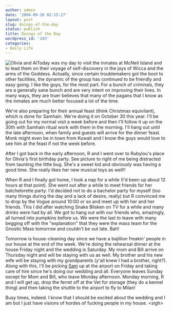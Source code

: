 ```yaml
---
author: admin
date: '2004-09-26 02:15:27'
layout: post
slug: doings-of-the-day
status: publish
title: Doings of the Day
wordpress_id: '243'
categories:
- Daily Life
---
```


![Olivia and Al](http://www.zhangzhung.net/pics/Olivia-Al-bday.jpg)Today
was my day to visit the inmates at McNeil Island and to lead them on
their voyage of self-discovery in the joys of Wicca and the arms of the
Goddess. Actually, since certain troublemakers got the boot to other
facilities, the dynamic of the group has continued to be friendly and
easy going. I like the guys, for the most part. For a bunch of
criminals, they are a generally sane bunch and are very intent on
improving their lives. In many ways, they are truer believes that many
of the pagans that I know as the inmates are much better focused a lot
of the time.

We're also preparing for their annual feast (think Christmas
equivilant), which is done for Samhain. We're doing it on October 30
this year. I'll be going out for my normal visit a week before and then
I'll follow it up on the 30th with Samhain ritual work with them in the
morning. I'll hang out until the late afternoon, when family and guests
will arrive for the dinner feast. Monk might even be in town from Kuwait
and I know the guys would love to see him at the feast if not the week
before.

After I got back in the early afternoon, R and I went over to Rubylou's
place for Olivia's first birthday party. See picture to right of me
being distracted from taunting the little bug. She's a sweet kid and
obviously was having a good time. She really likes her new musical toys
as well!!

When R and I finally got home, I took a nap for a while (I'd been up
about 12 hours at that point). She went out after a while to meet
friends for her batchelorette party. I'd decided not to do a bachelor
party for myself (too many things during the day and a lack of desire,
really) but R convinced me to drop by the Vogue around 10:00 or so and
meet up with her and her friends. This I did after watching Snake
Blisken on TV for a while and many drinks were had by all. We got to
hang out with our friends who, amazingly, all turned into pumpkins
before us. We were the last to leave with many begging off with the
"explanation" that they were the mass team for the Gnostic Mass tomorrow
and couldn't be out late. Bah!

Tomorrow is house-cleaning day since we have a bajillion freakin' people
in our house at the end of the week. We're doing the rehearsal dinner at
the house Friday night and the wedding is Saturday. My mom and Bill
arrive on Thursday night and will be staying with us as well. My brother
and his new wife will be staying with my grandparents (y'all knew I had
a brother, right?). Along with this, I'll be picking
[Sam](http://www.hermetic.com/webster/) up at the airport on Friday and
taking care of him since he's doing our wedding and all. Everyone leaves
Sunday except for Mom and Bill, who leave Monday afternoon. Monday
morning, R and I will get up, drop the ferret off at the Vet for storage
(they do a kennel thing) and then taking the shuttle to the airport to
fly to Milan!

Busy times, indeed. I know that I should be excited about the wedding
and I am but I just have visions of hordes of fucking people in my
house. <sigh\>
